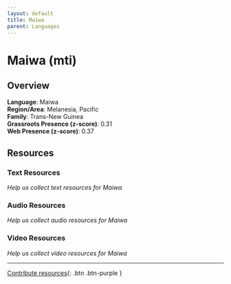 ```yaml
---
layout: default
title: Maiwa
parent: Languages
---
```


# Maiwa (mti)

## Overview

**Language**: Maiwa  
**Region/Area**: Melanesia, Pacific  
**Family**: Trans-New Guinea  
**Grassroots Presence (z-score)**: 0.31  
**Web Presence (z-score)**: 0.37  

## Resources

### Text Resources
*Help us collect text resources for Maiwa*

### Audio Resources
*Help us collect audio resources for Maiwa*

### Video Resources
*Help us collect video resources for Maiwa*

---

[Contribute resources](https://forms.office.com/e/1SfLJx3u1r){: .btn .btn-purple }
